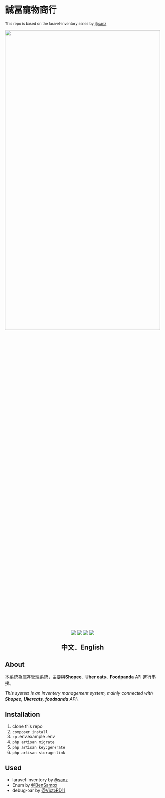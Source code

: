 # 誠冨寵物商行
<small>This repo is based on the laravel-inventory series by <a href="https://github.com/sanz">@sanz</a></small>


<center>
<img src="https://imgur.com/LfwucBc.jpg" width="100%" height="50%" />
</center>

<center>
<a>
    <img src="https://img.shields.io/static/v1?label=build&message=Laravel&color=red">
     <img src="https://img.shields.io/static/v1?label=php&message=8&color=blue">
     <img src="https://img.shields.io/static/v1?label=download&message=150MB&color=inactive">
       <img src="https://img.shields.io/static/v1?label=license&message=MIT&color=sccess">
</a>


<h2 style="margin-top:1.3rem">中文．English</h4>

</center>



## About

本系統為庫存管理系統，主要與**Shopee**、**Uber eats**、**Foodpanda** API 進行串接。

<i>This system is an inventory management system, mainly connected with **Shopee**, **Ubereats**, **foodpanda** API。
</i>

## Installation
1. clone this repo 
2. ```composer install```
3. ```cp``` .env.example .env
4. ```php artisan migrate```
5. ```php artisan key:generate```
6. ```php artisan storage:link```


## Used
* laravel-inventory by <a href="https://github.com/sanz">@sanz</a>
* Enum by  <a href="https://github.com/BenSampo/laravel-enum">@BenSampo</a>
* debug-bar by <a href="https://github.com/barryvdh/laravel-debugbar">@VictoRD11</a>
